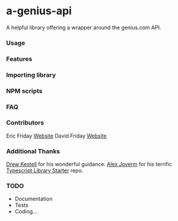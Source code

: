 
# a-genius-api
A helpful library offering a wrapper around the genius.com API.

### Usage

### Features

### Importing library

### NPM scripts

### FAQ

### Contributors
Eric Friday [Website](http://www.ericbfriday.com)
David Friday [Website](https://www.github.com/tom1011)

### Additional Thanks
[Drew Kestell](https://drewkestell.us) for his wonderful guidance.
[Alex Joverm](https://github.com/alexjoverm) for his terrific[ Typescript Library Starter](https://github.com/alexjoverm/typescript-library-starter) repo.

### TODO

- Documentation
- Tests
- Coding...